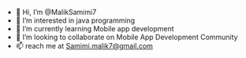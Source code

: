 - 👋 Hi, I’m @MalikSamimi7
- 👀 I’m interested in java programming
- 🌱 I’m currently learning Mobile app development
- 💞️ I’m looking to collaborate on Mobile App Development Community
- 📫 reach me at Samimi.malik7@gmail.com

<!---
MalikSamimi7/MalikSamimi7 is a ✨ special ✨ repository because its `README.md` (this file) appears on your GitHub profile.
You can click the Preview link to take a look at your changes.
--->
